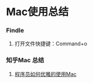 # Mac使用总结

### Findle
1. 打开文件快捷键：Command+o

### 知乎Mac 总结
1. [程序员如何优雅的使用Mac](http://www.zhihu.com/question/20873070)
